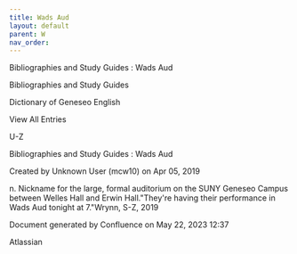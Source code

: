 ```yaml
---
title: Wads Aud
layout: default
parent: W
nav_order:
---
```


Bibliographies and Study Guides : Wads Aud

Bibliographies and Study Guides

Dictionary of Geneseo English

View All Entries

U-Z

Bibliographies and Study Guides : Wads Aud

Created by  Unknown User (mcw10) on Apr 05, 2019

n. Nickname for the large, formal auditorium on the SUNY Geneseo Campus between Welles Hall and Erwin Hall.&quot;They're having their performance in Wads Aud tonight at 7.&quot;Wrynn, S-Z, 2019

Document generated by Confluence on May 22, 2023 12:37

Atlassian

